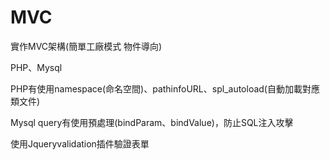 # MVC

實作MVC架構(簡單工廠模式  物件導向)

PHP、Mysql

PHP有使用namespace(命名空間)、pathinfoURL、spl_autoload(自動加載對應類文件)

Mysql query有使用預處理(bindParam、bindValue)，防止SQL注入攻擊

使用Jqueryvalidation插件驗證表單
